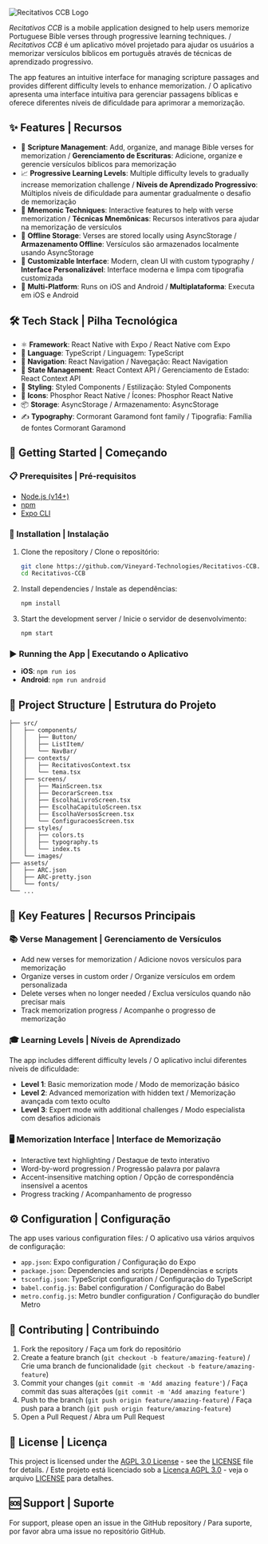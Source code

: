![Recitativos CCB Logo](src/images/readmelogo.png)

*Recitativos CCB* is a mobile application designed to help users memorize Portuguese Bible verses through progressive learning techniques. / *Recitativos CCB* é um aplicativo móvel projetado para ajudar os usuários a memorizar versículos bíblicos em português através de técnicas de aprendizado progressivo.

The app features an intuitive interface for managing scripture passages and provides different difficulty levels to enhance memorization. / O aplicativo apresenta uma interface intuitiva para gerenciar passagens bíblicas e oferece diferentes níveis de dificuldade para aprimorar a memorização.

## ✨ Features | Recursos

- 📖 **Scripture Management**: Add, organize, and manage Bible verses for memorization / **Gerenciamento de Escrituras**: Adicione, organize e gerencie versículos bíblicos para memorização
- 📈 **Progressive Learning Levels**: Multiple difficulty levels to gradually increase memorization challenge / **Níveis de Aprendizado Progressivo**: Múltiplos níveis de dificuldade para aumentar gradualmente o desafio de memorização
- 🧠 **Mnemonic Techniques**: Interactive features to help with verse memorization / **Técnicas Mnemônicas**: Recursos interativos para ajudar na memorização de versículos
- 💾 **Offline Storage**: Verses are stored locally using AsyncStorage / **Armazenamento Offline**: Versículos são armazenados localmente usando AsyncStorage
- 🎨 **Customizable Interface**: Modern, clean UI with custom typography / **Interface Personalizável**: Interface moderna e limpa com tipografia customizada
- 📱 **Multi-Platform**: Runs on iOS and Android / **Multiplataforma**: Executa em iOS e Android

## 🛠️ Tech Stack | Pilha Tecnológica

- ⚛️ **Framework**: React Native with Expo / React Native com Expo
- 📝 **Language**: TypeScript / Linguagem: TypeScript
- 🧭 **Navigation**: React Navigation / Navegação: React Navigation
- 🔄 **State Management**: React Context API / Gerenciamento de Estado: React Context API
- 💅 **Styling**: Styled Components / Estilização: Styled Components
- 🎯 **Icons**: Phosphor React Native / Ícones: Phosphor React Native
- 📦 **Storage**: AsyncStorage / Armazenamento: AsyncStorage
- ✍️ **Typography**: Cormorant Garamond font family / Tipografia: Família de fontes Cormorant Garamond


## 🚀 Getting Started | Começando

### 📋 Prerequisites | Pré-requisitos

- [Node.js (v14+)](https://nodejs.org/)
- [npm](https://www.npmjs.com/)
- [Expo CLI](https://docs.expo.dev/get-started/installation/)

### 💾 Installation | Instalação

1. Clone the repository / Clone o repositório:
   ```bash
   git clone https://github.com/Vineyard-Technologies/Recitativos-CCB.git
   cd Recitativos-CCB
   ```

2. Install dependencies / Instale as dependências:
   ```bash
   npm install
   ```

3. Start the development server / Inicie o servidor de desenvolvimento:
   ```bash
   npm start
   ```

### ▶️ Running the App | Executando o Aplicativo

- **iOS**: `npm run ios`
- **Android**: `npm run android`

## 📁 Project Structure | Estrutura do Projeto

```
├── src/
│   ├── components/
│   │   ├── Button/
│   │   ├── ListItem/
│   │   └── NavBar/
│   ├── contexts/
│   │   ├── RecitativosContext.tsx
│   │   └── tema.tsx
│   ├── screens/
│   │   ├── MainScreen.tsx
│   │   ├── DecorarScreen.tsx
│   │   ├── EscolhaLivroScreen.tsx
│   │   ├── EscolhaCapituloScreen.tsx
│   │   ├── EscolhaVersosScreen.tsx
│   │   └── ConfiguracoesScreen.tsx
│   ├── styles/
│   │   ├── colors.ts
│   │   ├── typography.ts
│   │   └── index.ts
│   └── images/
├── assets/
│   ├── ARC.json
│   ├── ARC-pretty.json 
│   └── fonts/
└── ...
```

## 🎯 Key Features | Recursos Principais

### 📚 Verse Management | Gerenciamento de Versículos
- Add new verses for memorization / Adicione novos versículos para memorização
- Organize verses in custom order / Organize versículos em ordem personalizada
- Delete verses when no longer needed / Exclua versículos quando não precisar mais
- Track memorization progress / Acompanhe o progresso de memorização

### 🎓 Learning Levels | Níveis de Aprendizado
The app includes different difficulty levels / O aplicativo inclui diferentes níveis de dificuldade:

- **Level 1**: Basic memorization mode / Modo de memorização básico
- **Level 2**: Advanced memorization with hidden text / Memorização avançada com texto oculto
- **Level 3**: Expert mode with additional challenges / Modo especialista com desafios adicionais

### 🖥️ Memorization Interface | Interface de Memorização
- Interactive text highlighting / Destaque de texto interativo
- Word-by-word progression / Progressão palavra por palavra
- Accent-insensitive matching option / Opção de correspondência insensível a acentos
- Progress tracking / Acompanhamento de progresso

## ⚙️ Configuration | Configuração

The app uses various configuration files: / O aplicativo usa vários arquivos de configuração:

- `app.json`: Expo configuration / Configuração do Expo
- `package.json`: Dependencies and scripts / Dependências e scripts
- `tsconfig.json`: TypeScript configuration / Configuração do TypeScript
- `babel.config.js`: Babel configuration / Configuração do Babel
- `metro.config.js`: Metro bundler configuration / Configuração do bundler Metro

## 🤝 Contributing | Contribuindo

1. Fork the repository / Faça um fork do repositório
2. Create a feature branch (`git checkout -b feature/amazing-feature`) / Crie uma branch de funcionalidade (`git checkout -b feature/amazing-feature`)
3. Commit your changes (`git commit -m 'Add amazing feature'`) / Faça commit das suas alterações (`git commit -m 'Add amazing feature'`)
4. Push to the branch (`git push origin feature/amazing-feature`) / Faça push para a branch (`git push origin feature/amazing-feature`)
5. Open a Pull Request / Abra um Pull Request

## 📄 License | Licença

This project is licensed under the [AGPL 3.0 License](https://www.gnu.org/licenses/agpl-3.0.html.en) - see the [LICENSE](LICENSE) file for details. / Este projeto está licenciado sob a [Licença AGPL 3.0](https://www.gnu.org/licenses/agpl-3.0.pt-br.html) - veja o arquivo [LICENSE](LICENSE) para detalhes.

## 🆘 Support | Suporte

For support, please open an issue in the GitHub repository / Para suporte, por favor abra uma issue no repositório GitHub.
